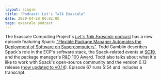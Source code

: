 ```yaml
---
layout: single
title: "Podcast: Let's Talk Exascale"
date: 2020-04-28 00:02:00
tags: exascale podcast
---
```


The Exascale Computing Project's [*Let's Talk Exascale* podcast](https://www.exascaleproject.org/podcast/) has a new episode featuring Spack: ["Flexible Package Manager Automates the Deployment of Software on Supercomputers"](https://www.exascaleproject.org/flexible-package-manager-automates-the-deployment-of-software-on-supercomputers/). Todd Gamblin describes Spack's role in the ECP's software stack, the Spack-related events at [SC19](https://spack.io/spack-at-sc19/), and the package manager's [R&D 100 Award](https://spack.io/spack-wins-rd-100-award/). Todd also talks about what it's like to work with Spack's open-source community and the version 0.13 release ([now updated to v0.14](https://github.com/spack/spack/releases/tag/v0.14.0)). Episode 67 runs 5:54 and includes a transcript.
